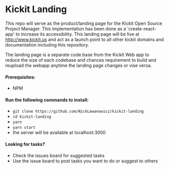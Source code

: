 # Kickit Landing
This repo will serve as the product/landing page for the Kickit Open Source Project Manager. This implementation has been done as a 'create-react-app' to increase its accessibility. This landing page will be live at http://www.kickit.us and act as a launch point to all other kickit domains and documentation including this repository.

The landing page is a separate code base from the Kickit Web app to reduce the size of each codebase and chances requirement to build and reupload the webapp anytime the landing page changes or vise versa.

#### Prerequisites:
- NPM

#### Run the following commands to install:

- `git clone https://github.com/NickLewanowicz/kickit-landing`
- `cd kickit-landing`
- `yarn`
- `yarn start`
- the server will be available at localhost:3000

#### Looking for tasks?

- Check the issues board for suggested tasks
- Use the issue board to post tasks you want to do or suggest to others

